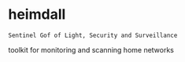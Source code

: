 # heimdall

```
Sentinel Gof of Light, Security and Surveillance
```


toolkit for monitoring and scanning home networks
